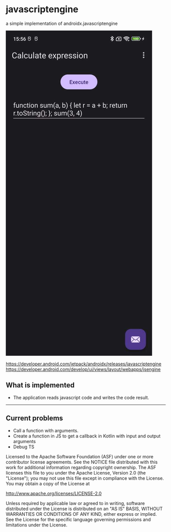 # javascriptengine
a simple implementation of androidx.javascriptengine 

![alt text](https://raw.githubusercontent.com/Xaviervu/javascriptengine/master/javaScriptSandbox.JPEG)


https://developer.android.com/jetpack/androidx/releases/javascriptengine
https://developer.android.com/develop/ui/views/layout/webapps/jsengine

What is implemented
--------------

- The application reads javascript code and writes the code result.
-------

Current problems
--------------
- Call a function with arguments. 
- Create a function in JS to get a callback in Kotlin with input and output arguments
- Debug TS 


Licensed to the Apache Software Foundation (ASF) under one or more contributor
license agreements.  See the NOTICE file distributed with this work for
additional information regarding copyright ownership.  The ASF licenses this
file to you under the Apache License, Version 2.0 (the "License"); you may not
use this file except in compliance with the License.  You may obtain a copy of
the License at

  http://www.apache.org/licenses/LICENSE-2.0

Unless required by applicable law or agreed to in writing, software
distributed under the License is distributed on an "AS IS" BASIS, WITHOUT
WARRANTIES OR CONDITIONS OF ANY KIND, either express or implied.  See the
License for the specific language governing permissions and limitations under
the License.
